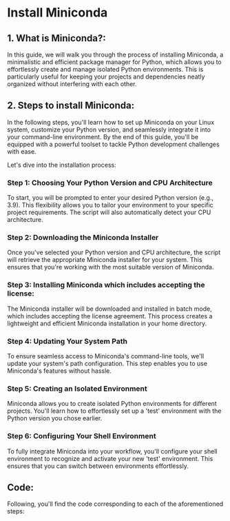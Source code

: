# Install Miniconda

## 1. What is Miniconda?:

In this guide, we will walk you through the process of installing Miniconda, a minimalistic and efficient package manager for Python, which allows you to effortlessly create and manage isolated Python environments. This is particularly useful for keeping your projects and dependencies neatly organized without interfering with each other.

## 2. Steps to install Miniconda:

In the following steps, you'll learn how to set up Miniconda on your Linux system, customize your Python version, and seamlessly integrate it into your command-line environment. By the end of this guide, you'll be equipped with a powerful toolset to tackle Python development challenges with ease.

Let's dive into the installation process:

### Step 1: Choosing Your Python Version and CPU Architecture
To start, you will be prompted to enter your desired Python version (e.g., 3.9). This flexibility allows you to tailor your environment to your specific project requirements. The script will also automatically detect your CPU architecture.

### Step 2: Downloading the Miniconda Installer
Once you've selected your Python version and CPU architecture, the script will retrieve the appropriate Miniconda installer for your system. This ensures that you're working with the most suitable version of Miniconda.

### Step 3: Installing Miniconda which includes accepting the license:
The Miniconda installer will be downloaded and installed in batch mode, which includes accepting the license agreement. This process creates a lightweight and efficient Miniconda installation in your home directory.

### Step 4: Updating Your System Path
To ensure seamless access to Miniconda's command-line tools, we'll update your system's path configuration. This step enables you to use Miniconda's features without hassle.

### Step 5: Creating an Isolated Environment
Miniconda allows you to create isolated Python environments for different projects. You'll learn how to effortlessly set up a 'test' environment with the Python version you chose earlier.

### Step 6: Configuring Your Shell Environment
To fully integrate Miniconda into your workflow, you'll configure your shell environment to recognize and activate your new 'test' environment. This ensures that you can switch between environments effortlessly.

## Code:

Following, you'll find the code corresponding to each of the aforementioned steps:

<script src="https://gist.github.com/maryalexa91/375685ea26c32777d1b57d13245b25cc.js"></script>
